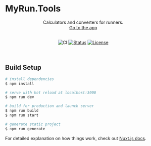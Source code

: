 # MyRun.Tools

<p align="center"> Calculators and converters for runners.
    <br>
    <a href="https://myrun.tools/" target="_blank">Go to the app</a>
    <br>
    <br>
</p>

<div align="center">

![CI](https://github.com/imfaber/run-tools/workflows/CI/badge.svg)
[![Status](https://img.shields.io/badge/status-active-success.svg)]()
[![License](https://img.shields.io/badge/license-MIT-blue.svg)](/LICENSE)

</div>

<br>

## Build Setup

```bash
# install dependencies
$ npm install

# serve with hot reload at localhost:3000
$ npm run dev

# build for production and launch server
$ npm run build
$ npm run start

# generate static project
$ npm run generate
```

For detailed explanation on how things work, check out [Nuxt.js docs](https://nuxtjs.org).
